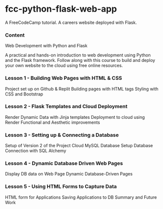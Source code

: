 # fcc-python-flask-web-app
A FreeCodeCamp tutorial. A careers website deployed with Flask.

### Content

Web Development with Python and Flask

A practical and hands-on introduction to web development using Python and the Flask framework. Follow along with this course to build and deploy your own website to the cloud using free online resources.

### Lesson 1 - Building Web Pages with HTML & CSS
Project set up on Github & Replit
Building pages with HTML tags
Styling with CSS and Bootstrap

### Lesson 2 - Flask Templates and Cloud Deployment
Render Dynamic Data with Jinja templates
Deployment to cloud using Render
Functional and Aesthetic improvements

### Lesson 3 - Setting up & Connecting a Database
Setup of Version 2 of the Project
Cloud MySQL Database Setup
Database Connection with SQL Alchemy

### Lesson 4 - Dynamic Database Driven Web Pages
Display DB data on Web Page
Dynamic Database-Driven Pages

### Lesson 5 - Using HTML Forms to Capture Data
HTML form for Applications
Saving Applications to DB
Summary and Future Work